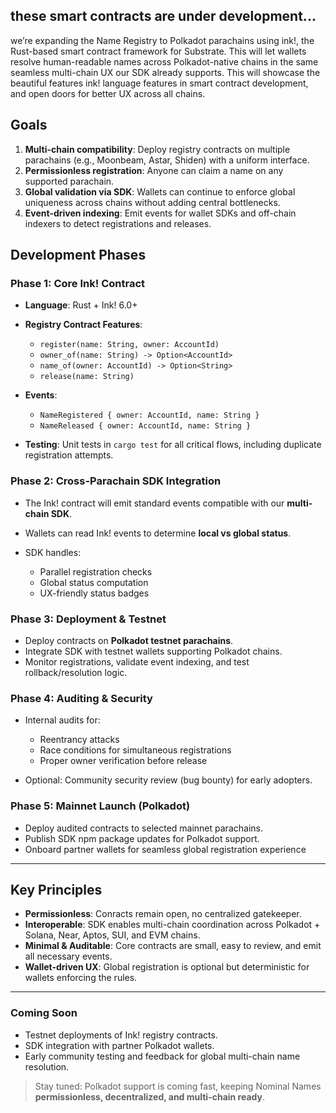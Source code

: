 ## these smart contracts are under development...

we’re expanding the Name Registry to Polkadot parachains using ink!, the Rust-based smart contract framework for Substrate. This will let wallets resolve human-readable names across Polkadot-native chains in the same seamless multi-chain UX our SDK already supports.
This will showcase the beautiful features ink! language features in smart contract development, and open doors for better UX across all chains.

## Goals

1. **Multi-chain compatibility**: Deploy registry contracts on multiple parachains (e.g., Moonbeam, Astar, Shiden) with a uniform interface.
2. **Permissionless registration**: Anyone can claim a name on any supported parachain.
3. **Global validation via SDK**: Wallets can continue to enforce global uniqueness across chains without adding central bottlenecks.
4. **Event-driven indexing**: Emit events for wallet SDKs and off-chain indexers to detect registrations and releases.

## Development Phases

### Phase 1: Core Ink! Contract

* **Language**: Rust + Ink! 6.0+
* **Registry Contract Features**:

  * `register(name: String, owner: AccountId)`
  * `owner_of(name: String) -> Option<AccountId>`
  * `name_of(owner: AccountId) -> Option<String>`
  * `release(name: String)`
* **Events**:

  * `NameRegistered { owner: AccountId, name: String }`
  * `NameReleased { owner: AccountId, name: String }`
* **Testing**: Unit tests in `cargo test` for all critical flows, including duplicate registration attempts.

### Phase 2: Cross-Parachain SDK Integration

* The Ink! contract will emit standard events compatible with our **multi-chain SDK**.
* Wallets can read Ink! events to determine **local vs global status**.
* SDK handles:

  * Parallel registration checks
  * Global status computation
  * UX-friendly status badges

### Phase 3: Deployment & Testnet

* Deploy contracts on **Polkadot testnet parachains**.
* Integrate SDK with testnet wallets supporting Polkadot chains.
* Monitor registrations, validate event indexing, and test rollback/resolution logic.

### Phase 4: Auditing & Security

* Internal audits for:

  * Reentrancy attacks
  * Race conditions for simultaneous registrations
  * Proper owner verification before release
* Optional: Community security review (bug bounty) for early adopters.

### Phase 5: Mainnet Launch (Polkadot)

* Deploy audited contracts to selected mainnet parachains.
* Publish SDK npm package updates for Polkadot support.
* Onboard partner wallets for seamless global registration experience

---

## Key Principles

* **Permissionless**: Conracts remain open, no centralized gatekeeper.
* **Interoperable**: SDK enables multi-chain coordination across Polkadot + Solana, Near, Aptos, SUI, and EVM chains.
* **Minimal & Auditable**: Core contracts are small, easy to review, and emit all necessary events.
* **Wallet-driven UX**: Global registration is optional but deterministic for wallets enforcing the rules.

---

### Coming Soon

* Testnet deployments of Ink! registry contracts.
* SDK integration with partner Polkadot wallets.
* Early community testing and feedback for global multi-chain name resolution.

> Stay tuned: Polkadot support is coming fast, keeping Nominal Names **permissionless, decentralized, and multi-chain ready**.
